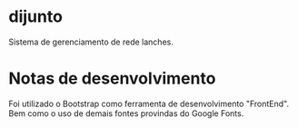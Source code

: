 # dijunto
Sistema de gerenciamento de rede lanches.
# Notas de desenvolvimento
Foi utilizado o Bootstrap como ferramenta de desenvolvimento "FrontEnd". Bem como o uso de demais fontes provindas do Google Fonts.
